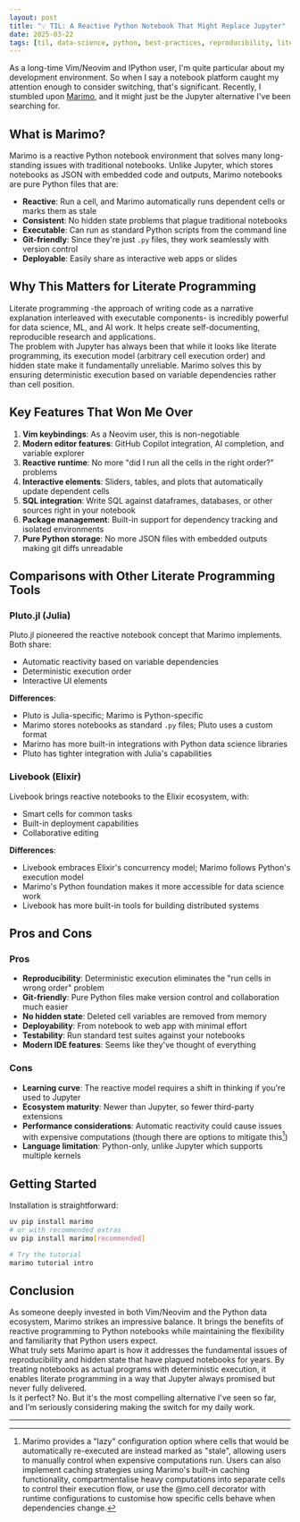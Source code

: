 ```yaml
---
layout: post
title: "💡 TIL: A Reactive Python Notebook That Might Replace Jupyter"
date: 2025-03-22
tags: [til, data-science, python, best-practices, reproducibility, literate-programming, jupyter-alternative, reactivity]
---
```

<!--more-->

As a long-time Vim/Neovim and IPython user, I'm quite particular about my development environment. So when I say a notebook platform caught my attention enough to consider switching, that's significant. Recently, I stumbled upon [Marimo](https://marimo.io/), and it might just be the Jupyter alternative I've been searching for.

## What is Marimo?

Marimo is a reactive Python notebook environment that solves many long-standing issues with traditional notebooks. Unlike Jupyter, which stores notebooks as JSON with embedded code and outputs, Marimo notebooks are pure Python files that are:

- **Reactive**: Run a cell, and Marimo automatically runs dependent cells or marks them as stale
- **Consistent**: No hidden state problems that plague traditional notebooks
- **Executable**: Can run as standard Python scripts from the command line
- **Git-friendly**: Since they're just `.py` files, they work seamlessly with version control
- **Deployable**: Easily share as interactive web apps or slides

## Why This Matters for Literate Programming

Literate programming -the approach of writing code as a narrative explanation interleaved with executable components- is incredibly powerful for data science, ML, and AI work. It helps create self-documenting, reproducible research and applications.  
The problem with Jupyter has always been that while it looks like literate programming, its execution model (arbitrary cell execution order) and hidden state make it fundamentally unreliable. Marimo solves this by ensuring deterministic execution based on variable dependencies rather than cell position.

## Key Features That Won Me Over

1. **Vim keybindings**: As a Neovim user, this is non-negotiable
2. **Modern editor features**: GitHub Copilot integration, AI completion, and variable explorer
3. **Reactive runtime**: No more "did I run all the cells in the right order?" problems
4. **Interactive elements**: Sliders, tables, and plots that automatically update dependent cells
5. **SQL integration**: Write SQL against dataframes, databases, or other sources right in your notebook
6. **Package management**: Built-in support for dependency tracking and isolated environments
7. **Pure Python storage**: No more JSON files with embedded outputs making git diffs unreadable

## Comparisons with Other Literate Programming Tools

### Pluto.jl (Julia)

Pluto.jl pioneered the reactive notebook concept that Marimo implements. Both share:
- Automatic reactivity based on variable dependencies
- Deterministic execution order
- Interactive UI elements

**Differences**:
- Pluto is Julia-specific; Marimo is Python-specific
- Marimo stores notebooks as standard `.py` files; Pluto uses a custom format
- Marimo has more built-in integrations with Python data science libraries
- Pluto has tighter integration with Julia's capabilities

### Livebook (Elixir)

Livebook brings reactive notebooks to the Elixir ecosystem, with:
- Smart cells for common tasks
- Built-in deployment capabilities
- Collaborative editing

**Differences**:
- Livebook embraces Elixir's concurrency model; Marimo follows Python's execution model
- Marimo's Python foundation makes it more accessible for data science work
- Livebook has more built-in tools for building distributed systems

## Pros and Cons

### Pros
- **Reproducibility**: Deterministic execution eliminates the "run cells in wrong order" problem
- **Git-friendly**: Pure Python files make version control and collaboration much easier
- **No hidden state**: Deleted cell variables are removed from memory
- **Deployability**: From notebook to web app with minimal effort
- **Testability**: Run standard test suites against your notebooks
- **Modern IDE features**: Seems like they've thought of everything

### Cons
- **Learning curve**: The reactive model requires a shift in thinking if you're used to Jupyter
- **Ecosystem maturity**: Newer than Jupyter, so fewer third-party extensions
- **Performance considerations**: Automatic reactivity could cause issues with expensive computations (though there are options to mitigate this[^1])
- **Language limitation**: Python-only, unlike Jupyter which supports multiple kernels

## Getting Started

Installation is straightforward:

```bash
uv pip install marimo
# or with recommended extras
uv pip install marimo[recommended]

# Try the tutorial
marimo tutorial intro
```

## Conclusion

As someone deeply invested in both Vim/Neovim and the Python data ecosystem, Marimo strikes an impressive balance. It brings the benefits of reactive programming to Python notebooks while maintaining the flexibility and familiarity that Python users expect.  
What truly sets Marimo apart is how it addresses the fundamental issues of reproducibility and hidden state that have plagued notebooks for years. By treating notebooks as actual programs with deterministic execution, it enables literate programming in a way that Jupyter always promised but never fully delivered.  
Is it perfect? No. But it's the most compelling alternative I've seen so far, and I'm seriously considering making the switch for my daily work.

---
[^1]: Marimo provides a "lazy" configuration option where cells that would be automatically re-executed are instead marked as "stale", allowing users to manually control when expensive computations run. Users can also implement caching strategies using Marimo's built-in caching functionality, compartmentalise heavy computations into separate cells to control their execution flow, or use the @mo.cell decorator with runtime configurations to customise how specific cells behave when dependencies change.
